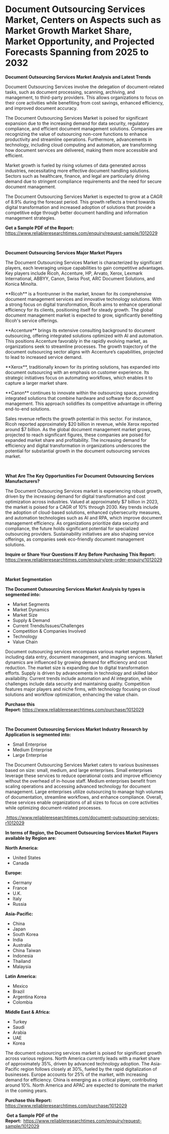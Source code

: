 <p><h1>Document Outsourcing Services Market, Centers on Aspects such as Market Growth Market Share, Market Opportunity, and Projected Forecasts Spanning from 2025 to 2032</h1></p><p><strong>Document Outsourcing Services Market Analysis and Latest Trends</strong></p>
<p><p>Document Outsourcing Services involve the delegation of document-related tasks, such as document processing, scanning, archiving, and management, to third-party providers. This allows organizations to focus on their core activities while benefiting from cost savings, enhanced efficiency, and improved document accuracy. </p><p>The Document Outsourcing Services Market is poised for significant expansion due to the increasing demand for data security, regulatory compliance, and efficient document management solutions. Companies are recognizing the value of outsourcing non-core functions to enhance productivity and streamline operations. Furthermore, advancements in technology, including cloud computing and automation, are transforming how document services are delivered, making them more accessible and efficient.</p><p>Market growth is fueled by rising volumes of data generated across industries, necessitating more effective document handling solutions. Sectors such as healthcare, finance, and legal are particularly driving demand due to stringent compliance requirements and the need for secure document management.</p><p>The Document Outsourcing Services Market is expected to grow at a CAGR of 8.9% during the forecast period. This growth reflects a trend towards digital transformation and increased adoption of solutions that provide a competitive edge through better document handling and information management strategies.</p></p>
<p><strong>Get a Sample PDF of the Report:&nbsp;</strong> <a href="https://www.reliableresearchtimes.com/enquiry/request-sample/1012029?utm_campaign=3347&utm_medium=2&utm_source=Github&utm_content=ia&utm_term=17042025&utm_id=document-outsourcing-services">https://www.reliableresearchtimes.com/enquiry/request-sample/1012029</a></p>
<p>&nbsp;</p>
<p><strong>Document Outsourcing Services Major Market Players</strong></p>
<p><p>The Document Outsourcing Services Market is characterized by significant players, each leveraging unique capabilities to gain competitive advantages. Key players include Ricoh, Accenture, HP, Arvato, Xerox, Lexmark International, ABBYY, Canon, Swiss Post, ARC Document Solutions, and Konica Minolta.</p><p>**Ricoh** is a frontrunner in the market, known for its comprehensive document management services and innovative technology solutions. With a strong focus on digital transformation, Ricoh aims to enhance operational efficiency for its clients, positioning itself for steady growth. The global document management market is expected to grow, significantly benefiting Ricoh's service offerings.</p><p>**Accenture** brings its extensive consulting background to document outsourcing, offering integrated solutions optimized with AI and automation. This positions Accenture favorably in the rapidly evolving market, as organizations seek to streamline processes. The growth trajectory of the document outsourcing sector aligns with Accenture’s capabilities, projected to lead to increased service demand.</p><p>**Xerox**, traditionally known for its printing solutions, has expanded into document outsourcing with an emphasis on customer experience. Its strategic initiatives focus on automating workflows, which enables it to capture a larger market share.</p><p>**Canon** continues to innovate within the outsourcing space, providing integrated solutions that combine hardware and software for document management. This approach solidifies its competitive advantage in offering end-to-end solutions.</p><p>Sales revenue reflects the growth potential in this sector. For instance, Ricoh reported approximately $20 billion in revenue, while Xerox reported around $7 billion. As the global document management market grows, projected to reach significant figures, these companies are poised for expanded market share and profitability. The increasing demand for efficiency and digital transformation in organizations underscores the potential for substantial growth in the document outsourcing services market.</p></p>
<p>&nbsp;</p>
<p><strong>What Are The Key Opportunities For Document Outsourcing Services Manufacturers?</strong></p>
<p><p>The Document Outsourcing Services market is experiencing robust growth, driven by the increasing demand for digital transformation and cost optimization across industries. Valued at approximately $7 billion in 2023, the market is poised for a CAGR of 10% through 2030. Key trends include the adoption of cloud-based solutions, enhanced cybersecurity measures, and automation technologies such as AI and RPA, which improve document management efficiency. As organizations prioritize data security and compliance, the future holds significant potential for specialized outsourcing providers. Sustainability initiatives are also shaping service offerings, as companies seek eco-friendly document management solutions.</p></p>
<p><strong>Inquire or Share Your Questions If Any Before Purchasing This Report:</strong> <a href="https://www.reliableresearchtimes.com/enquiry/pre-order-enquiry/1012029?utm_campaign=3347&utm_medium=2&utm_source=Github&utm_content=ia&utm_term=17042025&utm_id=document-outsourcing-services">https://www.reliableresearchtimes.com/enquiry/pre-order-enquiry/1012029</a></p>
<p>&nbsp;</p>
<p><strong>Market Segmentation</strong></p>
<p><strong>The Document Outsourcing Services Market Analysis by types is segmented into:</strong></p>
<p><ul><li>Market Segments</li><li>Market Dynamics</li><li>Market Size</li><li>Supply & Demand</li><li>Current Trends/Issues/Challenges</li><li>Competition & Companies Involved</li><li>Technology</li><li>Value Chain</li></ul></p>
<p><p>Document outsourcing services encompass various market segments, including data entry, document management, and imaging services. Market dynamics are influenced by growing demand for efficiency and cost reduction. The market size is expanding due to digital transformation efforts. Supply is driven by advancements in technology and skilled labor availability. Current trends include automation and AI integration, while challenges include data security and maintaining quality. Competition features major players and niche firms, with technology focusing on cloud solutions and workflow optimization, enhancing the value chain.</p></p>
<p><strong>Purchase this Report:&nbsp;</strong><a href="https://www.reliableresearchtimes.com/purchase/1012029?utm_campaign=3347&utm_medium=2&utm_source=Github&utm_content=ia&utm_term=17042025&utm_id=document-outsourcing-services">https://www.reliableresearchtimes.com/purchase/1012029</a></p>
<p>&nbsp;</p>
<p><strong>The Document Outsourcing Services Market Industry Research by Application is segmented into:</strong></p>
<p><ul><li>Small Enterprise</li><li>Medium Enterprise</li><li>Large Enterprise</li></ul></p>
<p><p>The Document Outsourcing Services Market caters to various businesses based on size: small, medium, and large enterprises. Small enterprises leverage these services to reduce operational costs and improve efficiency without the overhead of in-house staff. Medium enterprises benefit from scaling operations and accessing advanced technology for document management. Large enterprises utilize outsourcing to manage high volumes of documentation, streamline workflows, and enhance compliance. Overall, these services enable organizations of all sizes to focus on core activities while optimizing document-related processes.</p></p>
<p><a href="https://www.reliableresearchtimes.com/document-outsourcing-services-r1012029?utm_campaign=3347&utm_medium=2&utm_source=Github&utm_content=ia&utm_term=17042025&utm_id=document-outsourcing-services">&nbsp;https://www.reliableresearchtimes.com/document-outsourcing-services-r1012029</a></p>
<p><strong>In terms of Region, the Document Outsourcing Services Market Players available by Region are:</strong></p>
<p>
    <p> <strong> North America: </strong>
        <ul>
            <li>United States</li>
            <li>Canada</li>
        </ul>
        </p> 
    <p> <strong> Europe: </strong>
        <ul>
            <li>Germany</li>
            <li>France</li>
            <li>U.K.</li>
            <li>Italy</li>
            <li>Russia</li>
        </ul>
        </p> 
    <p> <strong> Asia-Pacific: </strong>
        <ul>
            <li>China</li>
            <li>Japan</li>
            <li>South Korea</li>
            <li>India</li>
            <li>Australia</li>
            <li>China Taiwan</li>
            <li>Indonesia</li>
            <li>Thailand</li>
            <li>Malaysia</li>
        </ul>
        </p> 
    <p> <strong> Latin America: </strong>
        <ul>
            <li>Mexico</li>
            <li>Brazil</li>
            <li>Argentina Korea</li>
            <li>Colombia</li>
        </ul>
        </p> 
    <p> <strong> Middle East & Africa: </strong>
        <ul>
            <li>Turkey</li>
            <li>Saudi</li>
            <li>Arabia</li>
            <li>UAE</li>
            <li>Korea</li>
        </ul>
    </p>
    </p>
<p><p>The document outsourcing services market is poised for significant growth across various regions. North America currently leads with a market share of approximately 35%, driven by advanced technology adoption. The Asia-Pacific region follows closely at 30%, fueled by the rapid digitalization of businesses. Europe accounts for 25% of the market, with increasing demand for efficiency. China is emerging as a critical player, contributing around 10%. North America and APAC are expected to dominate the market in the coming years.</p></p>
<p><strong>Purchase this Report: </strong><a href="https://www.reliableresearchtimes.com/purchase/1012029?utm_campaign=3347&utm_medium=2&utm_source=Github&utm_content=ia&utm_term=17042025&utm_id=document-outsourcing-services">https://www.reliableresearchtimes.com/purchase/1012029</a></p>
<p>&nbsp;<strong>Get a Sample PDF of the Report:&nbsp;&nbsp;</strong><a href="https://www.reliableresearchtimes.com/enquiry/request-sample/1012029?utm_campaign=3347&utm_medium=2&utm_source=Github&utm_content=ia&utm_term=17042025&utm_id=document-outsourcing-services">https://www.reliableresearchtimes.com/enquiry/request-sample/1012029</a></p>
<p><strong></strong></p>
<p><p></p><p></p><p></p></p>